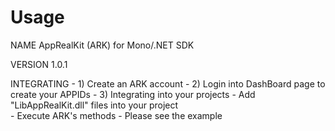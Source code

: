 Usage
=====
NAME
        AppRealKit (ARK) for Mono/.NET SDK

VERSION
        1.0.1

INTEGRATING
	- 1) Create an ARK account
	- 2) Login into DashBoard page to create your APPIDs
	- 3) Integrating into your projects
        	- Add "LibAppRealKit.dll" files into your project     
        	- Execute ARK's methods
        	- Please see the example